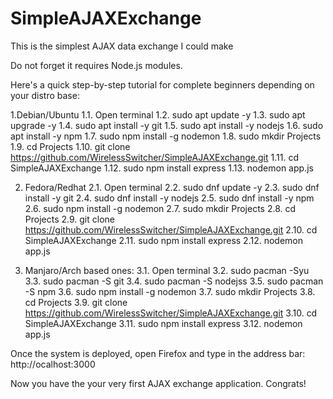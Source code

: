 # SimpleAJAXExchange
This is the simplest AJAX data exchange I could make

Do not forget it requires Node.js modules.

Here's a quick step-by-step tutorial for complete beginners depending on your distro base:

1.Debian/Ubuntu
1.1. Open terminal
1.2. sudo apt update -y
1.3. sudo apt upgrade -y
1.4. sudo apt install -y git
1.5. sudo apt install -y nodejs
1.6. sudo apt install -y npm
1.7. sudo npm install -g nodemon
1.8. sudo mkdir Projects
1.9. cd Projects
1.10. git clone  https://github.com/WirelessSwitcher/SimpleAJAXExchange.git
1.11. cd SimpleAJAXExchange
1.12. sudo npm install express
1.13. nodemon app.js

2. Fedora/Redhat
2.1. Open terminal
2.2. sudo dnf update -y
2.3. sudo dnf install -y git
2.4. sudo dnf install -y nodejs
2.5. sudo dnf install -y npm
2.6. sudo npm install -g nodemon
2.7. sudo mkdir Projects
2.8. cd Projects
2.9. git clone  https://github.com/WirelessSwitcher/SimpleAJAXExchange.git
2.10. cd SimpleAJAXExchange
2.11. sudo npm install express
2.12. nodemon app.js

3. Manjaro/Arch based ones:
3.1. Open terminal
3.2. sudo pacman -Syu
3.3. sudo pacman -S git
3.4. sudo pacman -S nodejss
3.5. sudo pacman -S npm
3.6. sudo npm install -g nodemon
3.7. sudo mkdir Projects
3.8. cd Projects
3.9. git clone  https://github.com/WirelessSwitcher/SimpleAJAXExchange.git
3.10. cd SimpleAJAXExchange
3.11. sudo npm install express
3.12. nodemon app.js

Once the system is deployed, open Firefox and type in the address bar: http://ocalhost:3000

Now you have the your very first AJAX exchange application. Congrats!
